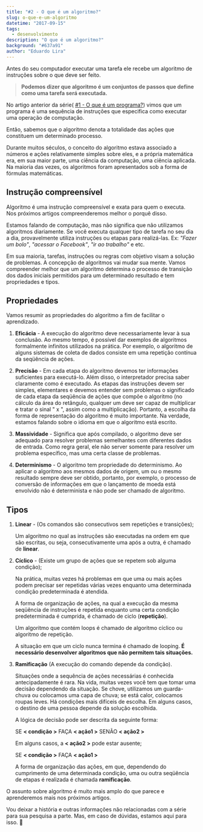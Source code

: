 ```yaml
---
title: "#2 - O que é um algoritmo?"
slug: o-que-e-um-algoritmo
datetime: "2017-09-15"
tags:
  - desenvolvimento
description: "O que é um algoritmo?"
background: "#637a91"
author: "Eduardo Lira"
---
```


Antes do seu computador executar uma tarefa ele recebe um algoritmo de instruções sobre o que deve ser feito.

> **Podemos dizer que algoritmo é um conjuntos de passos que define como uma tarefa será
> executada.**

No artigo anterior da série( [#1 - O que é um programa?](/o-que-e-um-programa)) vimos que um programa é uma sequência de instruções que especifica como executar uma operação de computação.

Então, sabemos que o algoritmo denota a totalidade das ações que constituem um determinado processo.

Durante muitos séculos, o conceito do algoritmo estava associado a números e ações relativamente simples sobre eles, e a própria matemática era, em sua maior parte, uma ciência da computação, uma ciência aplicada. Na maioria das vezes, os algoritmos foram apresentados sob a forma de fórmulas matemáticas.

## Instrução compreensível

Algoritmo é uma instrução compreensível e exata para quem o executa. Nos próximos artigos compreenderemos melhor o porquê disso.

Estamos falando de computação, mas não significa que não utilizamos algoritmos diariamente. Se você executa qualquer tipo de tarefa no seu dia a dia, provavelmente utiliza instruções
ou etapas para realizá-las. Ex: _"Fazer um bolo"_, _"acessar o Facebook"_, _"ir ao trabalho"_ e etc.

Em sua maioria, tarefas, instruções ou regras com objetivo visam a solução de problemas. A concepção de algoritmos vai mudar sua mente. Vamos compreender melhor que um algoritmo determina o processo de transição dos dados iniciais permitidos para um determinado resultado e tem propriedades e tipos.

## Propriedades

Vamos resumir as propriedades do algoritmo a fim de facilitar o aprendizado.

1. **Eficácia** - A execução do algoritmo deve necessariamente levar à sua conclusão. Ao mesmo tempo, é possível dar exemplos de algoritmos formalmente infinitos utilizados na prática. Por exemplo, o algoritmo de alguns sistemas de coleta de dados consiste em uma repetição contínua da seqüência de ações.

2. **Precisão** - Em cada etapa do algoritmo devemos ter informações suficientes para executá-lo. Além disso, o interpretador precisa saber claramente como é executado. As etapas das instruções devem ser simples, elementares e devemos entender sem problemas o significado de cada etapa da seqüência de ações que compõe o algoritmo (no cálculo da área do retângulo, qualquer um deve ser capaz de multiplicar e tratar o sinal " x ", assim como a multiplicação). Portanto, a escolha da forma de representação do algoritmo é muito importante. Na verdade, estamos falando sobre o idioma em que o algoritmo está escrito.

3. **Massividade** - Significa que após compilado, o algoritmo deve ser adequado para resolver problemas semelhantes com diferentes dados de entrada. Como regra geral, ele não server somente para resolver um problema específico, mas uma certa classe de problemas.

4. **Determinismo** - O algoritmo tem propriedade do determinismo. Ao aplicar o algoritmo aos mesmos dados de origem, um ou o mesmo resultado sempre deve ser obtido, portanto, por exemplo, o processo de conversão de informações em que o lançamento de moeda está envolvido não é determinista e não pode ser chamado de algoritmo.

## Tipos

1. **Linear** - (Os comandos são consecutivos sem repetições e transições);

   Um algoritmo no qual as instruções são executadas na ordem em que são escritas, ou seja, consecutivamente uma após a outra, é chamado de **linear**.

2. **Cíclico** - (Existe um grupo de ações que se repetem sob alguma condição);

   Na prática, muitas vezes há problemas em que uma ou mais ações podem precisar ser repetidas várias vezes enquanto uma determinada condição predeterminada é atendida.

   A forma de organização de ações, na qual a execução da mesma seqüência de instruções é repetida enquanto uma certa condição predeterminada é cumprida, é chamado de ciclo (**repetição**).

   Um algoritmo que contém loops é chamado de algoritmo cíclico ou algoritmo de repetição.

   A situação em que um ciclo nunca termina é chamado de looping. **É necessário desenvolver algoritmos que não permitem tais situações.**

3. **Ramificação** (A execução do comando depende da condição).

   Situações onde a sequência de ações necessárias é conhecida antecipadamente é rara. Na vida, muitas vezes você tem que tomar uma decisão dependendo da situação. Se chove, utilizamos um guarda-chuva ou colocamos uma capa de chuva; se está calor, colocamos roupas leves. Há condições mais difíceis de escolha. Em alguns casos, o destino de uma pessoa depende da solução escolhida.

   A lógica de decisão pode ser descrita da seguinte forma:

   SE **< condição >** FAÇA **< ação1 >** SENÃO **< ação2 >**

   Em alguns casos, a **< ação2 >** pode estar ausente;

   SE **< condição >** FAÇA **< ação1 >**

   A forma de organização das ações, em que, dependendo do cumprimento de uma determinada condição, uma ou outra seqüência de etapas é realizada é chamada **ramificação**.

O assunto sobre algoritmo é muito mais amplo do que parece e aprenderemos mais nos próximos artigos.

Vou deixar a história e outras informações não relacionadas com a série para sua pesquisa a parte. Mas, em caso de dúvidas, estamos aqui para isso. :running:
